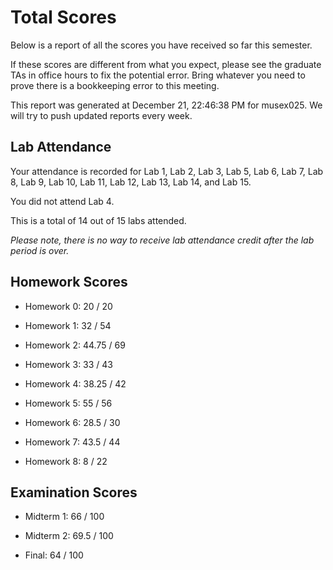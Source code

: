 # Total Scores

Below is a report of all the scores you have received so far this semester.

If these scores are different from what you expect, please see the graduate TAs in office hours to fix the potential error. Bring whatever you need to prove there is a bookkeeping error to this meeting.



This report was generated at December 21, 22:46:38 PM for musex025. We will try to push updated reports every week.

## Lab Attendance

Your attendance is recorded for Lab 1, Lab 2, Lab 3, Lab 5, Lab 6, Lab 7, Lab 8, Lab 9, Lab 10, Lab 11, Lab 12, Lab 13, Lab 14,  and Lab 15.

You did not attend Lab 4.

This is a total of 14 out of 15 labs attended.



*Please note, there is no way to receive lab attendance credit after the lab period is over.*



## Homework Scores



- Homework 0: 20 / 20



- Homework 1: 32 / 54



- Homework 2: 44.75 / 69



- Homework 3: 33 / 43



- Homework 4: 38.25 / 42



- Homework 5: 55 / 56



- Homework 6: 28.5 / 30



- Homework 7: 43.5 / 44



- Homework 8: 8 / 22



## Examination Scores



- Midterm 1: 66 / 100



- Midterm 2: 69.5 / 100



- Final: 64 / 100



